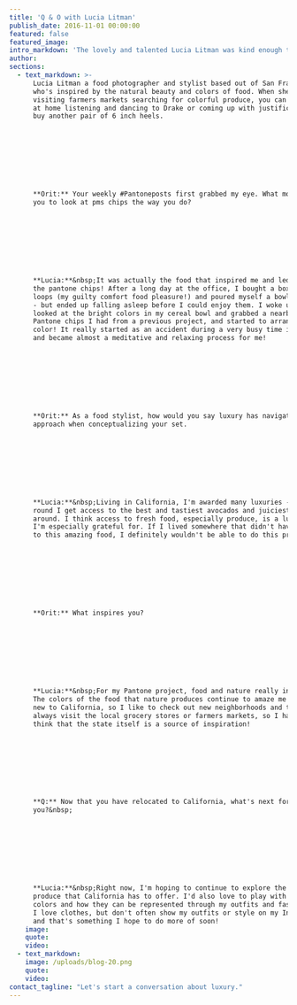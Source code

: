 ```yaml
---
title: 'Q & O with Lucia Litman'
publish_date: 2016-11-01 00:00:00
featured: false
featured_image:
intro_markdown: 'The lovely and talented Lucia Litman was kind enough to chat with me the other day, and share how food has been an inspiration for her creative eye.​'
author:
sections:
  - text_markdown: >-
      Lucia Litman a food photographer and stylist based out of San Francisco
      who's inspired by the natural beauty and colors of food. When she's not
      visiting farmers markets searching for colorful produce, you can find her
      at home listening and dancing to Drake or coming up with justifications to
      buy another pair of 6 inch heels.









      **Orit:** Your weekly #Pantoneposts first grabbed my eye. What motivated
      you to look at pms chips the way you do?









      **Lucia:**&nbsp;It was actually the food that inspired me and led me to use
      the pantone chips! After a long day at the office, I bought a box of fruit
      loops (my guilty comfort food pleasure!) and poured myself a bowl to enjoy
      - but ended up falling asleep before I could enjoy them. I woke up and
      looked at the bright colors in my cereal bowl and grabbed a nearby set of
      Pantone chips I had from a previous project, and started to arrange them by
      color! It really started as an accident during a very busy time in my life,
      and became almost a meditative and relaxing process for me!









      **Orit:** As a food stylist, how would you say luxury has navigated your
      approach when conceptualizing your set.









      **Lucia:**&nbsp;Living in California, I'm awarded many luxuries - year
      round I get access to the best and tastiest avocados and juiciest fruit
      around. I think access to fresh food, especially produce, is a luxury that
      I'm especially grateful for. If I lived somewhere that didn't have access
      to this amazing food, I definitely wouldn't be able to do this project!









      **Orit:** What inspires you?









      **Lucia:**&nbsp;For my Pantone project, food and nature really inspire me.
      The colors of the food that nature produces continue to amaze me! I'm still
      new to California, so I like to check out new neighborhoods and towns and
      always visit the local grocery stores or farmers markets, so I have to
      think that the state itself is a source of inspiration!









      **Q:** Now that you have relocated to California, what's next for
      you?&nbsp;









      **Lucia:**&nbsp;Right now, I'm hoping to continue to explore the amazing
      produce that California has to offer. I'd also love to play with Pantone
      colors and how they can be represented through my outfits and fashion.
      I love clothes, but don't often show my outfits or style on my Instagram,
      and that's something I hope to do more of soon!​
    image:
    quote:
    video:
  - text_markdown:
    image: /uploads/blog-20.png
    quote:
    video:
contact_tagline: "Let's start a conversation about luxury."
---
```




